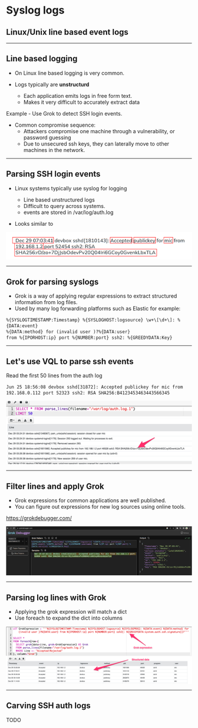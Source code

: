 <!-- .slide: class="title" -->
# Syslog logs

## Linux/Unix line based event logs

---

<!-- .slide: class="content" -->

## Line based logging

* On Linux line based logging is very common.

* Logs typically are **unstructurd**
    * Each application emits logs in free form text.
    * Makes it very difficult to accurately extract data

Example - Use Grok to detect SSH login events.

* Common compromise sequence:
    * Attackers compromise one machine through a vulnerability, or password guessing
    * Due to unsecured ssh keys, they can laterally move to other machines in the network.

---

<!-- .slide: class="content" -->

## Parsing SSH login events

* Linux systems typically use syslog for logging
   * Line based unstructured logs
   * Difficult to query across systems.
   * events are stored in /var/log/auth.log

* Looks similar to

<img src="ssh_log_sample.png" style="bottom: 0px"  />

---

<!-- .slide: class="content" -->

## Grok for parsing syslogs

* Grok is a way of applying regular expressions to extract structured information from log files.
* Used by many log forwarding platforms such as Elastic for example:

```
%{SYSLOGTIMESTAMP:Timestamp} %{SYSLOGHOST:logsource} \w+\[\d+\]: %{DATA:event}
%{DATA:method} for (invalid user )?%{DATA:user}
from %{IPORHOST:ip} port %{NUMBER:port} ssh2: %{GREEDYDATA:Key}
```

---

<!-- .slide: class="content" -->

## Let's use VQL to parse ssh events

Read the first 50 lines from the auth log

```
Jun 25 18:56:08 devbox sshd[31872]: Accepted publickey for mic from 192.168.0.112 port 52323 ssh2: RSA SHA256:B4123453463443566345
```

![](parse_syslog_lines.png)

---

<!-- .slide: class="content" -->

## Filter lines and apply Grok


* Grok expressions for common applications are well published.
* You can figure out expressions for new log sources using online tools.

https://grokdebugger.com/

![](develop_grok.png)


---

<!-- .slide: class="content" -->

## Parsing log lines with Grok

* Applying the grok expression will match a dict
* Use foreach to expand the dict into columns

![](parse_syslog_grok.png)

---

<!-- .slide: class="content" -->

## Carving SSH auth logs

TODO
